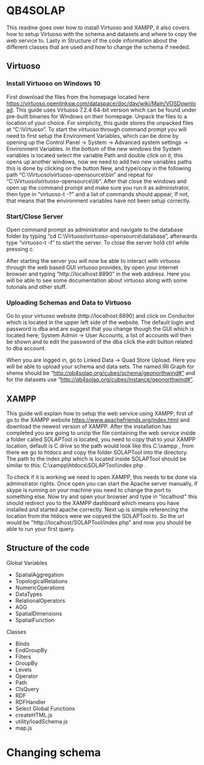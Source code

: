 # QB4SOLAP
This readme goes over how to install Virtuoso and XAMPP, it also covers how to setup Virtuoso with the schema and datasets and where to copy the web service to. Lasty in Structure of the code information about the different classes that are used and how to change the schema if needed.

## Virtuoso

### Install Virtuoso on Windows 10
First download the files from the homepage located here https://virtuoso.openlinksw.com/dataspace/doc/dav/wiki/Main/VOSDownload. This guide uses Virtuoso 7.2.4 64-bit version which can be found under pre-built binaries for Windows on their homepage.
Unpack the files to a location of your choice. For simplicity, this guide stores the unpacked files at “C:\Virtuoso”.
To start the virtuoso through command prompt you will need to first setup the Environment Variables, which can be done by opening up the Control Panel -> System -> Advanced system settings -> Environment Variables. In the bottom of the new windows the System variables is located select the variable Path and double click on it, this opens up another windows, now we need to add two new variables paths this is done by clicking on the button New, and type/copy in the following path “C:\Virtuoso\virtuoso-opensource\bin” and repeat for “C:\Virtuoso\virtuoso-opensource\lib”. After that close the windows and open up the command prompt and make sure you run it as administrator, then type in “virtuoso-t -?” and a list of commands should appear, If not, that means that the environment variables have not been setup correctly.

### Start/Close Server
Open command prompt as administrator and navigate to the database folder by typing “cd C:\Virtuoso\virtuoso-opensource\database”, afterwards type “virtuoso-t -f” to start the server. To close the server hold ctrl while pressing c.

After starting the server you will now be able to interact with virtuoso through the web based GUI virtuoso provides, by open your internet browser and typing “http://localhost:8890” in the web address. Here you will be able to see some documentation about virtuoso along with some tutorials and other stuff.

### Uploading Schemas and Data to Virtuoso
Go to your virtuoso website (http://localhost:8890) and click on Conductor which is located in the upper left side of the website. The default login and password is dba and are suggest that you change though the GUI which is located here; System Admin -> User Accounts, a list of accounts will then be shown and to edit the password of the dba click the edit button related to dba account.

When you are logged in, go to Linked Data -> Quad Store Upload. Here you will be able to upload your schema and data sets. The named IRI Graph for shema should be “http://qb4solap.org/cubes/schema/geonorthwind#” and for the datasets use “http://qb4solap.org/cubes/instance/geonorthwind#”.

## XAMPP

This guide will explain how to setup the web service using XAMPP, first of go to the XAMPP website https://www.apachefriends.org/index.html and download the newest version of XAMPP. After the installation has completed you are going to unzip the file containing the web service inside a folder called SOLAPTool is located, you need to copy that to your XAMPP location, default is C drive so the path would look like this C:\xampp , from there we go to htdocs and copy the folder SOLAPTool into the directory. The path to the index.php which is located inside SOLAPTool should be similar to this: C:\xampp\htdocs\SOLAPTool\index.php .

To check if it is working we need to open XAMPP, this needs to be done via adminstrator rights. Once open you can start the Apache server manually, if skype is running on your machine you need to change the port to something else. Now try and open your browser and type in "localhost" this should redirect you to the XAMPP dashboard which means you have installed and started apache correctly. Next up is simple referencing the location from the htdocs were we copyed the SOLAPTool to. So the url would be "http://localhost/SOLAPTool/index.php" and now you should be able to run your first query.

## Structure of the code

Global Variables
- SpatialAggregation
- TopologicalRelations 
- NumericOperations
- DataTypes
- RelationalOperators
- AGG
- SpatialDimensions
- SpatialFunction

Classes
- Binds
- EndGroupBy
- Filters
- GroupBy
- Levels
- Operator
- Path
- ClsQuery
- RDF
- RDFHandler
- Select
Global Functions
- createHTML.js
- utility/loadSchema.js
- map.js

# Changing schema


